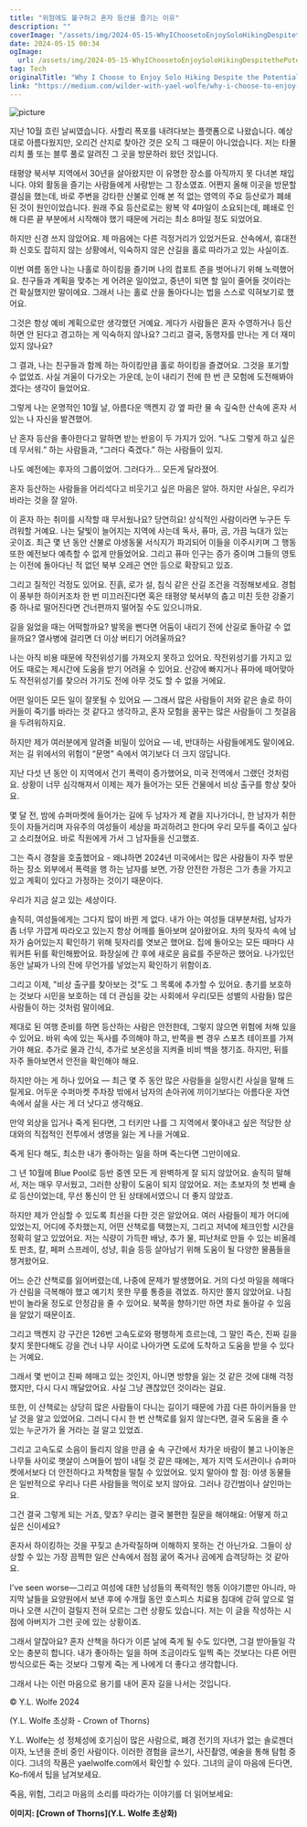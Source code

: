```yaml
---
title: "위험에도 불구하고 혼자 등산을 즐기는 이유"
description: ""
coverImage: "/assets/img/2024-05-15-WhyIChoosetoEnjoySoloHikingDespitethePotentialDanger_0.png"
date: 2024-05-15 00:34
ogImage: 
  url: /assets/img/2024-05-15-WhyIChoosetoEnjoySoloHikingDespitethePotentialDanger_0.png
tag: Tech
originalTitle: "Why I Choose to Enjoy Solo Hiking Despite the Potential Danger"
link: "https://medium.com/wilder-with-yael-wolfe/why-i-choose-to-enjoy-solo-hiking-despite-the-potential-danger-9559f77275e0"
---
```



![picture](/assets/img/2024-05-15-WhyIChoosetoEnjoySoloHikingDespitethePotentialDanger_0.png)

지난 10월 흐린 날씨였습니다. 사할리 폭포를 내려다보는 플랫폼으로 나왔습니다. 예상대로 아름다웠지만, 오리건 산지로 찾아간 것은 오직 그 때문이 아니었습니다. 저는 타몰리치 풀 또는 블루 풀로 알려진 그 곳을 방문하러 왔던 것입니다.

태평양 북서부 지역에서 30년을 살아왔지만 이 유명한 장소를 아직까지 못 다녀본 채입니다. 야외 활동을 즐기는 사람들에게 사랑받는 그 장소였죠. 어쩐지 올해 이곳을 방문할 결심을 했는데, 바로 주변을 강타한 산불로 인해 본 적 없는 영역의 주요 등산로가 폐쇄된 것이 원인이었습니다. 원래 주요 등산로로는 왕복 약 4마일이 소요되는데, 폐쇄로 인해 다른 끝 부분에서 시작해야 했기 때문에 거리는 최소 8마일 정도 되었어요.



하지만 신경 쓰지 않았어요. 제 마음에는 다른 걱정거리가 있었거든요. 산속에서, 휴대전화 신호도 잡히지 않는 상황에서, 익숙하지 않은 산길을 홀로 따라가고 있는 사실이죠.

이번 여름 동안 나는 나홀로 하이킹을 즐기며 나의 컴포트 존을 벗어나기 위해 노력했어요. 친구들과 계획을 맞추는 게 어려운 일이었고, 중년이 되면 할 일이 줄어들 것이라는 건 확실했지만 말이에요. 그래서 나는 홀로 산을 돌아다니는 법을 스스로 익혀보기로 했어요.

그것은 항상 예비 계획으로만 생각했던 거예요. 게다가 사람들은 혼자 수영하거나 등산하면 안 된다고 경고하는 게 익숙하지 않나요? 그리고 결국, 동행자를 만나는 게 더 재미있지 않나요?

그 결과, 나는 친구들과 함께 하는 하이킹만큼 홀로 하이킹을 즐겼어요. 그것을 포기할 수 없었죠. 사실 겨울이 다가오는 가운데, 눈이 내리기 전에 한 번 큰 모험에 도전해봐야겠다는 생각이 들었어요.



그렇게 나는 운명적인 10월 날, 아름다운 맥켄지 강 옆 파란 물 속 깊숙한 산속에 혼자 서 있는 나 자신을 발견했어.

난 혼자 등산을 좋아한다고 말하면 받는 반응이 두 가지가 있어. “나도 그렇게 하고 싶은데 무서워.” 하는 사람들과, “그러다 죽겠다.” 하는 사람들이 있지.

나도 예전에는 후자의 그룹이었어. 그러다가… 모든게 달라졌어.

혼자 등산하는 사람들을 어리석다고 비웃기고 싶은 마음은 알아. 하지만 사실은, 우리가 바라는 것을 잘 알아.



이 혼자 하는 취미를 시작할 때 무서웠나요? 당연히요! 상식적인 사람이라면 누구든 두려워할 거예요. 나는 달빛이 늘어지는 지역에 사는데 독사, 퓨마, 곰, 가끔 늑대가 있는 곳이죠. 최근 몇 년 동안 산불로 야생동물 서식지가 파괴되어 이들을 이주시키며 그 행동 또한 예전보다 예측할 수 없게 만들었어요. 그리고 퓨마 인구는 증가 중이며 그들의 영토는 이전에 돌아다닌 적 없던 북부 오레곤 연안 등으로 확장되고 있죠.

그리고 질적인 걱정도 있어요. 진흙, 로가 설, 침식 같은 산길 조건을 걱정해보세요. 경험이 풍부한 하이커조차 한 번 미끄러진다면 혹은 태평양 북서부의 춥고 미친 듯한 강줄기 중 하나로 떨어진다면 건너편까지 떨어질 수도 있으니까요.

길을 잃었을 때는 어떡할까요? 발목을 삔다면 어둠이 내리기 전에 산길로 돌아갈 수 없을까요? 열사병에 걸리면 더 이상 버티기 어려울까요?

나는 아직 비용 때문에 작전위성기를 가져오지 못하고 있어요. 작전위성기를 가지고 있어도 때로는 제시간에 도움을 받기 어려울 수 있어요. 산강에 빠지거나 퓨마에 떼어맞아도 작전위성기를 찾으러 가기도 전에 아무 것도 할 수 없을 거에요.



어떤 일이든 모든 일이 잘못될 수 있어요 — 그래서 많은 사람들이 저와 같은 솔로 하이커들이 죽기를 바라는 것 같다고 생각하고, 혼자 모험을 꿈꾸는 많은 사람들이 그 첫걸음을 두려워하지요.

하지만 제가 여러분에게 알려줄 비밀이 있어요 — 네, 반대하는 사람들에게도 말이에요. 저는 길 위에서의 위험이 “문명” 속에서 여기보다 더 크지 않답니다.

지난 다섯 년 동안 이 지역에서 건기 폭력이 증가했어요, 미국 전역에서 그랬던 것처럼요. 상황이 너무 심각해져서 이제는 제가 들어가는 모든 건물에서 비상 출구를 항상 찾아요.

몇 달 전, 밤에 슈퍼마켓에 들어가는 길에 두 남자가 제 곁을 지나가더니, 한 남자가 취한 듯이 자들거리며 자유주의 여성들이 세상을 파괴하려고 한다며 우리 모두를 죽이고 싶다고 소리쳤어요. 바로 직원에게 가서 그 남자들을 신고했죠.



그는 즉시 경찰을 호출했어요 - 왜냐하면 2024년 미국에서는 많은 사람들이 자주 방문하는 장소 외부에서 폭력을 행 하는 남자를 보면, 가장 안전한 가정은 그가 총을 가지고 있고 계획이 있다고 가정하는 것이기 때문이다.

우리가 지금 살고 있는 세상이다.

솔직히, 여성들에게는 그다지 많이 바뀐 게 없다. 내가 아는 여성들 대부분처럼, 남자가 좀 너무 가깝게 따라오고 있는지 항상 어깨를 돌아보며 살아왔어요. 차의 뒷자석 속에 남자가 숨어있는지 확인하기 위해 뒷자리를 엿보곤 했어요. 집에 돌아오는 모든 때마다 샤워커튼 뒤를 확인해봤어요. 화장실에 간 후에 새로운 음료를 주문하곤 했어요. 나가있던 동안 날짜가 나의 잔에 무언가를 넣었는지 확인하기 위함이죠.

그리고 이제, "비상 출구를 찾아보는 것"도 그 목록에 추가할 수 있어요. 총기를 보호하는 것보다 시민을 보호하는 데 더 관심을 갖는 사회에서 우리(모든 성별의 사람들) 많은 사람들이 하는 것처럼 말이에요.



제대로 된 여행 준비를 하면 등산하는 사람은 안전한데, 그렇지 않으면 위험에 처해 있을 수 있어요. 바위 속에 있는 독사를 주의해야 하고, 반쪽을 삔 경우 스포츠 테이프를 가져가야 해요. 추가로 물과 간식, 추가로 보온성을 지켜줄 비비 백을 챙기죠. 하지만, 뒤를 자주 돌아보면서 안전을 확인해야 해요.



하지만 아는 게 하나 있어요 — 최근 몇 주 동안 많은 사람들을 실망시킨 사실을 말해 드릴게요. 어두운 수퍼마켓 주차장 밖에서 남자의 손아귀에 끼이기보다는 아름다운 자연 속에서 삶을 사는 게 더 낫다고 생각해요. 

만약 외상을 입거나 죽게 된다면, 그 터키만 나를 그 지역에서 쫓아내고 싶은 적당한 상대와의 직접적인 전투에서 생명을 잃는 게 나을 거예요.

죽게 된다 해도, 최소한 내가 좋아하는 일을 하며 죽는다면 그만이에요.

그 년 10월에 Blue Pool로 등반 중엔 모든 게 완벽하게 잘 되지 않았어요. 솔직히 말해서, 저는 매우 무서웠고, 그러한 상황이 도움이 되지 않았어요. 저는 초보자의 첫 번째 솔로 등산이었는데, 무선 통신이 안 된 상태에서였으니 더 좋지 않았죠.



하지만 제가 안심할 수 있도록 최선을 다한 것은 알았어요. 여러 사람들이 제가 어디에 있었는지, 어디에 주차했는지, 어떤 산책로를 택했는지, 그리고 저녁에 체크인할 시간을 정확히 알고 있었어요. 저는 식량이 가득한 배낭, 추가 물, 피난처로 만들 수 있는 비올레토 판초, 칼, 페퍼 스프레이, 성냥, 휘슬 등등 살아남기 위해 도움이 될 다양한 물품들을 챙겨왔어요.

어느 순간 산책로를 잃어버렸는데, 나중에 문제가 발생했어요. 거의 다섯 마일을 헤매다가 산림을 극복해야 했고 예기치 못한 무릎 통증을 겪었죠. 하지만 쫄지 않았어요. 나침반이 놀라울 정도로 안정감을 줄 수 있어요. 북쪽을 향하기만 하면 차로 돌아갈 수 있음을 알았기 때문이죠.

그리고 맥켄지 강 구간은 126번 고속도로와 평행하게 흐르는데, 그 말인 즉슨, 진짜 길을 찾지 못한다해도 강을 건너 나무 사이로 나아가면 도로에 도착하고 도움을 받을 수 있다는 거예요.

그래서 몇 번이고 진짜 헤매고 있는 것인지, 아니면 방향을 잃는 것 같은 것에 대해 걱정했지만, 다시 다시 깨달았어요. 사실 그냥 괜찮았던 것이라는 걸요.



또한, 이 산책로는 상당히 많은 사람들이 다니는 길이기 때문에 가끔 다른 하이커들을 만날 것을 알고 있었어요. 그러니 다시 한 번 산책로를 잃지 않는다면, 결국 도움을 줄 수 있는 누군가가 올 거라는 걸 알고 있었죠.

그리고 고속도로 소음이 들리지 않을 만큼 숲 속 구간에서 차가운 바람이 불고 나이놓은 나무들 사이로 햇살이 스며들어 밤이 내릴 것 같은 때에는, 제가 지역 도서관이나 슈퍼마켓에서보다 더 안전하다고 자책함을 떨칠 수 있었어요. 잊지 말아야 할 점: 야생 동물들은 일반적으로 우리나 다른 사람들을 먹이로 보지 않아요. 그러나 강간범이나 살인마는요.

그건 결국 그렇게 되는 거죠, 맞죠? 우리는 결국 불편한 질문을 해야해요: 어떻게 하고 싶은 신이세요?

혼자서 하이킹하는 것을 꾸짖고 손가락질하며 이해하지 못하는 건 아닌가요. 그들이 상상할 수 있는 가장 끔찍한 일은 산속에서 점점 굶어 죽거나 곰에게 습격당하는 것 같아요.



I've seen worse—그리고 여성에 대한 남성들의 폭력적인 행동 이야기뿐만 아니라, 마지막 날들을 요양원에서 보낸 후에 수개월 동안 호스피스 치료용 침대에 갇혀 앞으로 얼마나 오랜 시간이 걸릴지 전혀 모르는 그런 상황도 있습니다. 저는 이 글을 작성하는 시점에 아버지가 그런 곳에 있는 상황이죠.

그래서 알잖아요? 혼자 산책을 하다가 이른 날에 죽게 될 수도 있다면, 그걸 받아들일 각오는 충분히 합니다. 내가 좋아하는 일을 하며 조금이라도 일찍 죽는 것보다는 다른 어떤 방식으로든 죽는 것보다 그렇게 죽는 게 나에게 더 좋다고 생각합니다.

그래서 나는 이런 마음으로 용기를 내어 혼자 길을 나서는 것입니다.

© Y.L. Wolfe 2024



(Y.L. Wolfe 초상화 - Crown of Thorns)

Y.L. Wolfe는 성 정체성에 호기심이 많은 사람으로, 폐경 전기의 자녀가 없는 솔로젠더이자, 노년을 준비 중인 사람이다. 이러한 경험을 글쓰기, 사진촬영, 예술을 통해 탐험 중이다. 그녀의 작품은 yaelwolfe.com에서 확인할 수 있다. 그녀의 글이 마음에 든다면, Ko-fi에서 팁을 남겨보세요.

죽음, 위험, 그리고 마음의 소리를 따라가는 이야기를 더 읽어보세요:

**이미지: [Crown of Thorns](Y.L. Wolfe 초상화)** 